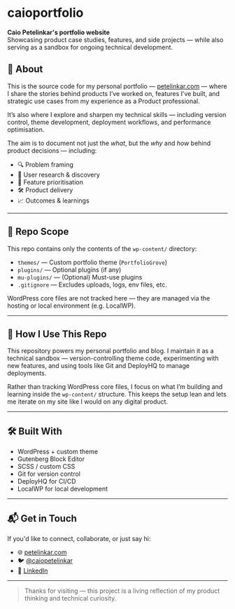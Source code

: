 # caioportfolio

**Caio Petelinkar's portfolio website**  
Showcasing product case studies, features, and side projects — while also serving as a sandbox for ongoing technical development.

## 🧭 About

This is the source code for my personal portfolio — [petelinkar.com](https://petelinkar.com) — where I share the stories behind products I’ve worked on, features I’ve built, and strategic use cases from my experience as a Product professional.

It’s also where I explore and sharpen my technical skills — including version control, theme development, deployment workflows, and performance optimisation.

The aim is to document not just the *what*, but the *why* and *how* behind product decisions — including:

- 🔍 Problem framing  
- 🧪 User research & discovery  
- 🎯 Feature prioritisation  
- 🛠️ Product delivery  
- 📈 Outcomes & learnings  

---

## 📁 Repo Scope

This repo contains only the contents of the `wp-content/` directory:

- `themes/` — Custom portfolio theme (`PortfolioGrove`)
- `plugins/` — Optional plugins (if any)
- `mu-plugins/` — (Optional) Must-use plugins
- `.gitignore` — Excludes uploads, logs, env files, etc.

WordPress core files are not tracked here — they are managed via the hosting or local environment (e.g. LocalWP).

---

## 🧠 How I Use This Repo

This repository powers my personal portfolio and blog. I maintain it as a technical sandbox — version-controlling theme code, experimenting with new features, and using tools like Git and DeployHQ to manage deployments.

Rather than tracking WordPress core files, I focus on what I’m building and learning inside the `wp-content/` structure. This keeps the setup lean and lets me iterate on my site like I would on any digital product.

---

## 🛠️ Built With

- WordPress + custom theme
- Gutenberg Block Editor
- SCSS / custom CSS
- Git for version control
- DeployHQ for CI/CD
- LocalWP for local development

---

## 📬 Get in Touch

If you'd like to connect, collaborate, or just say hi:

- 🌐 [petelinkar.com](https://petelinkar.com)
- 🐦 [@caiopetelinkar](https://x.com/caiopetelinkar)
- 💼 [LinkedIn](https://www.linkedin.com/in/petelinkar/)

---

> Thanks for visiting — this project is a living reflection of my product thinking and technical curiosity.
